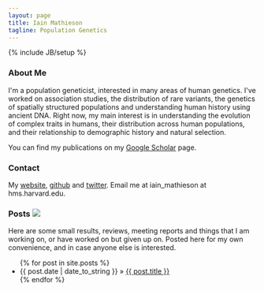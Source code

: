 ```yaml
---
layout: page
title: Iain Mathieson
tagline: Population Genetics
---
```

{% include JB/setup %}

### About Me
I'm a population geneticist, interested in many areas of human
genetics. I've worked on association studies, the distribution of rare
variants, the genetics of spatially structured populations and
understanding human history using ancient DNA. Right now, my main
interest is in understanding the evolution of complex traits in
humans, their distribution across human populations, and their
relationship to demographic history and natural selection. 

You can find my publications on my [Google Scholar][Google Scholar] page.

### Contact
My [website][home], [github][github] and [twitter][twitter].
Email me at iain_mathieson at hms.harvard.edu. 

### Posts [![](images/feed-icon-14x14.png)](rss.xml)

Here are some small results, reviews, meeting reports and things that I am 
working on, or have worked on but given up on. Posted here for my own convenience, and in case anyone else is interested.

<ul class="posts">
  {% for post in site.posts %}
    <li><span>{{ post.date | date_to_string }}</span> &raquo; <a href="{{ BASE_PATH }}{{ post.url }}">{{ post.title }}</a></li>
  {% endfor %}
</ul>

[home]:https://www.med.upenn.edu/apps/faculty/index.php/g275/p8942206l
[github]: https://github.com/mathii
[twitter]: https://twitter.com/mathiesoniain
[Google Scholar]: https://scholar.google.com/citations?user=uiLwrZ4AAAAJ&hl=en


